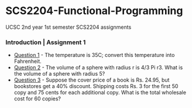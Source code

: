 # SCS2204-Functional-Programming
UCSC 2nd year 1st semester SCS2204 assignments

### Introduction | Assignment 1
- [Question 1](https://github.com/Gravewalker666/SCS2204-Functional-Programming/blob/main/Assignment1/Question1.scala) - The temperature is 35C; convert this temperature into Fahrenheit.
- [Question 2](https://github.com/Gravewalker666/SCS2204-Functional-Programming/blob/main/Assignment1/Question2.scala) - The volume of a sphere with radius r is 4/3 Pi r3. What is the volume of a sphere with radius 5?
- [Question 3](https://github.com/Gravewalker666/SCS2204-Functional-Programming/blob/main/Assignment1/Question3.scala) - Suppose the cover price of a book is Rs. 24.95, but bookstores get a 40% discount. Shipping costs Rs. 3 for the first 50 copy and 75 cents for each additional copy. What is the total wholesale cost for 60 copies?
